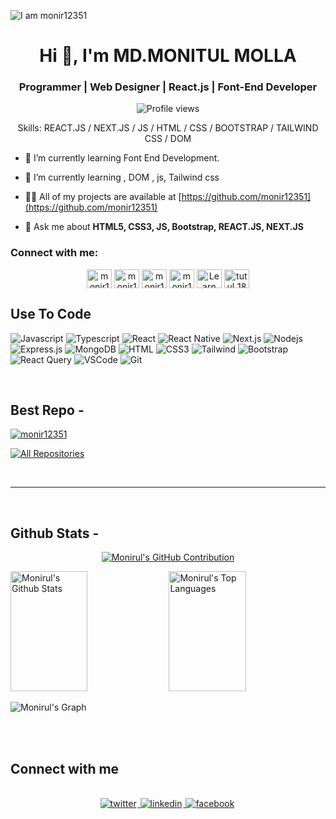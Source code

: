 ![I am monir12351](https://plopdo.com/wp-content/uploads/2021/07/Screenshot-1-1210x642.png?crop=1)

<h1 align="center">Hi 👋, I'm MD.MONITUL MOLLA</h1>
<h3 align="center">Programmer | Web Designer | React.js | Font-End Developer</h3>

<div align="center">

![Profile views](https://komarev.com/ghpvc/?username=monir12351&color=red)

Skills: REACT.JS / NEXT.JS / JS / HTML / CSS / BOOTSTRAP / TAILWIND CSS / DOM

</div>

- 🔭 I’m currently learning Font End Development.
- 🌱 I’m currently learning , DOM , js, Tailwind css

- 👨‍💻 All of my projects are available at [https://github.com/monir12351](https://github.com/monir12351)

- 💬 Ask me about **HTML5, CSS3, JS, Bootstrap, REACT.JS, NEXT.JS**

<h3 align="left">Connect with me:</h3>

<p align="center">
<a href="https://fb.com/monir12351" target="blank"><img align="center" src="https://raw.githubusercontent.com/rahuldkjain/github-profile-readme-generator/master/src/images/icons/Social/facebook.svg" alt="monir12351" height="30" width="40" /></a>
<a href="https://twitter.com/monir12351" target="blank"><img align="center" src="https://raw.githubusercontent.com/rahuldkjain/github-profile-readme-generator/master/src/images/icons/Social/twitter.svg" alt="monir12351" height="30" width="40" /></a>
<a href="https://linkedin.com/in/monir12351" target="blank"><img align="center" src="https://raw.githubusercontent.com/rahuldkjain/github-profile-readme-generator/master/src/images/icons/Social/linked-in-alt.svg" alt="monir12351" height="30" width="40" /></a>
<a href="https://codepen.io/monir12351" target="blank"><img align="center" src="https://raw.githubusercontent.com/rahuldkjain/github-profile-readme-generator/master/src/images/icons/Social/codepen.svg" alt="monir12351" height="30" width="40" /></a>
<a href="https://www.youtube.com/channel/UCttZMJCI9L9PbfJkQw7o-0Q" target="blank"><img align="center" src="https://raw.githubusercontent.com/rahuldkjain/github-profile-readme-generator/master/src/images/icons/Social/youtube.svg" alt="Learn With Tutul" height="30" width="40" /></a>
<a href="https://instagram.com/tutul_181" target="blank"><img align="center" src="https://raw.githubusercontent.com/rahuldkjain/github-profile-readme-generator/master/src/images/icons/Social/instagram.svg" alt="tutul_181" height="30" width="40" /></a>



## Use To Code
 
![Javascript](https://img.shields.io/badge/Javascript-F0DB4F?style=for-the-badge&labelColor=black&logo=javascript&logoColor=F0DB4F)
![Typescript](https://img.shields.io/badge/Typescript-007acc?style=for-the-badge&labelColor=black&logo=typescript&logoColor=007acc)
![React](https://img.shields.io/badge/-React-61DBFB?style=for-the-badge&labelColor=black&logo=react&logoColor=61DBFB)
![React Native](https://img.shields.io/badge/React_Native-20232A?style=for-the-badge&logo=react&logoColor=61DAFB)
![Next.js](https://img.shields.io/badge/next.js-000000?style=for-the-badge&logo=nextdotjs&logoColor=white)
![Nodejs](https://img.shields.io/badge/Nodejs-3C873A?style=for-the-badge&labelColor=black&logo=node.js&logoColor=3C873A)
![Express.js](https://img.shields.io/badge/Express.js-000000?style=for-the-badge&logo=express&logoColor=white)
![MongoDB](https://img.shields.io/badge/MongoDB-4EA94B?style=for-the-badge&logo=mongodb&logoColor=white)
![HTML](https://img.shields.io/badge/HTML5-E34F26?style=for-the-badge&logo=html5&logoColor=white)
![CSS3](https://img.shields.io/badge/CSS3-1572B6?style=for-the-badge&logo=css3&logoColor=white)
![Tailwind](https://img.shields.io/badge/Tailwind_CSS-092749?style=for-the-badge&logo=tailwindcss&logoColor=06B6D4&labelColor=000000)
![Bootstrap](https://img.shields.io/badge/Bootstrap-563D7C?style=for-the-badge&logo=bootstrap&logoColor=white)
![React Query](https://img.shields.io/badge/-React_Query-FF4154?style=for-the-badge&logo=react%20query&logoColor=white)
![VSCode](https://img.shields.io/badge/Visual_Studio-0078d7?style=for-the-badge&logo=visual%20studio&logoColor=white)
![Git](https://img.shields.io/badge/Git-F05032?style=for-the-badge&logo=git&logoColor=white)

<br/>

## Best Repo -

[![monir12351](https://github-readme-stats.vercel.app/api/pin/?username=monir12351&repo=monir12351&border_color=7F3FBF&bg_color=0D1117&title_color=C9D1D9&text_color=8B949E&icon_color=7F3FBF)]([https://github.com/harun181/Java-Project](https://github.com/monir12351/monir12351))


<p align="left">
  <a href="https://github.com/monir12351?tab=repositories" target="_blank"><img alt="All Repositories" title="All Repositories" src="https://img.shields.io/badge/-All%20Repos-2962FF?style=for-the-badge&logo=koding&logoColor=white"/></a>
</p>

<br/>
<hr/>
<br/>

## Github Stats -

<p align="center">
  <a href="https://github.com/monir12351">
    <img src="https://github-profile-summary-cards.vercel.app/api/cards/profile-details?username=monir12351&theme=radical" alt="Monirul's GitHub Contribution"/>
  </a>
</p>

<a> 
    <a href="https://github.com/monir12351"><img alt="Monirul's Github Stats" src="https://denvercoder1-github-readme-stats.vercel.app/api?username=monir12351&show_icons=true&count_private=true&theme=react&border_color=7F3FBF&bg_color=0D1117&title_color=F85D7F&icon_color=F8D866" height="192px" width="49.5%"/></a>
  <a href="https://github.com/monir12351"><img alt="Monirul's Top Languages" src="https://denvercoder1-github-readme-stats.vercel.app/api/top-langs/?username=monir12351&langs_count=8&layout=compact&theme=react&border_color=7F3FBF&bg_color=0D1117&title_color=F85D7F&icon_color=F8D866" height="192px" width="49.5%"/></a>
  <br/>
</a>

![Monirul's Graph](https://github-readme-activity-graph.vercel.app/graph?username=monir12351&custom_title=Monirul's%20GitHub%20Activity%20Graph&bg_color=0D1117&color=7F3FBF&line=7F3FBF&point=7F3FBF&area_color=FFFFFF&title_color=FFFFFF&area=true)

<br/>

<br/>

## Connect with me

<div align="center">
<br/>
<a href="https://twitter.com/monir12351" target="_blank">
<img src=https://img.shields.io/badge/twitter-%2300acee.svg?&style=for-the-badge&logo=twitter&logoColor=white alt=twitter style="margin-bottom: 5px; margin-right: 2px;" />
</a>
<a href="https://www.linkedin.com/in/monir12351/" target="_blank">
<img src=https://img.shields.io/badge/linkedin-%231E77B5.svg?&style=for-the-badge&logo=linkedin&logoColor=white alt=linkedin style="margin-bottom: 5px; margin-right: 2px;" />
</a>
<a href="https://www.facebook.com/monir12351" target="_blank">
<img src=https://img.shields.io/badge/facebook-%232E87FB.svg?&style=for-the-badge&logo=facebook&logoColor=white alt=facebook style="margin-bottom: 5px; margin-right: 2px;" />
</a>  
</div>

